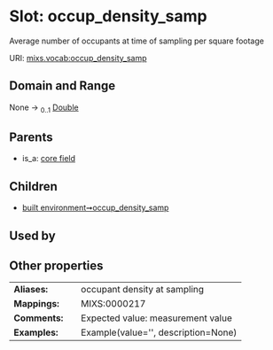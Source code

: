 
# Slot: occup_density_samp


Average number of occupants at time of sampling per square footage

URI: [mixs.vocab:occup_density_samp](https://w3id.org/mixs/vocab/occup_density_samp)


## Domain and Range

None &#8594;  <sub>0..1</sub> [Double](types/Double.md)

## Parents

 *  is_a: [core field](core_field.md)

## Children

 *  [built environment➞occup_density_samp](built_environment_occup_density_samp.md)

## Used by


## Other properties

|  |  |  |
| --- | --- | --- |
| **Aliases:** | | occupant density at sampling |
| **Mappings:** | | MIXS:0000217 |
| **Comments:** | | Expected value: measurement value |
| **Examples:** | | Example(value='', description=None) |


